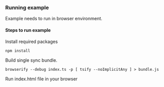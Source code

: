 ### Running example

Example needs to run in browser environment.

#### Steps to run example

Install required packages

    npm install

Build single sync bundle.

    browserify --debug index.ts -p [ tsify --noImplicitAny ] > bundle.js

Run index.html file in your browser
